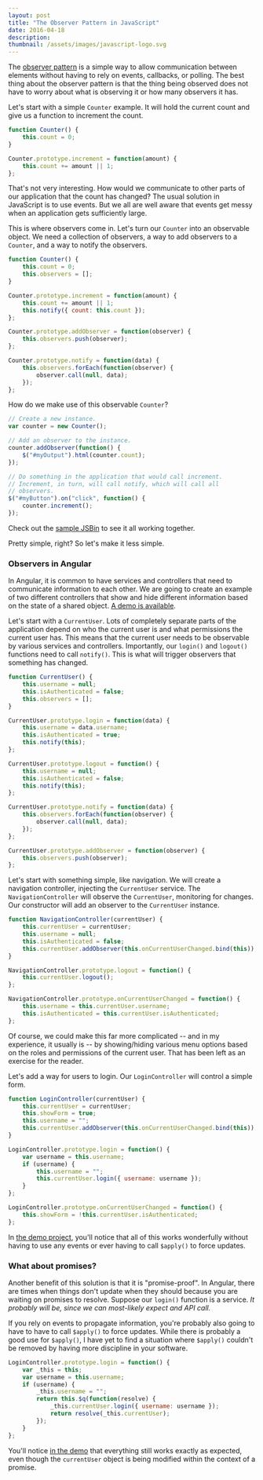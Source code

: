 ```yaml
---
layout: post
title: "The Observer Pattern in JavaScript"
date: 2016-04-18
description:
thumbnail: /assets/images/javascript-logo.svg
---
```


The [observer pattern](https://en.wikipedia.org/wiki/Observer_pattern) is a simple way to allow communication between elements without having to rely on events, callbacks, or polling. The best thing about the observer pattern is that the thing being observed does not have to worry about what is observing it or how many observers it has.

Let's start with a simple `Counter` example. It will hold the current count and give us a function to increment the count.

```js
function Counter() {
    this.count = 0;
}

Counter.prototype.increment = function(amount) {
    this.count += amount || 1;
};
```

That's not very interesting. How would we communicate to other parts of our application that the count has changed? The usual solution in JavaScript is to use events. But we all are well aware that events get messy when an application gets sufficiently large.

This is where observers come in. Let's turn our `Counter` into an observable object. We need a collection of observers, a way to add observers to a `Counter`, and a way to notify the observers.

```js
function Counter() {
    this.count = 0;
    this.observers = [];
}

Counter.prototype.increment = function(amount) {
    this.count += amount || 1;
    this.notify({ count: this.count });
};

Counter.prototype.addObserver = function(observer) {
    this.observers.push(observer);
};

Counter.prototype.notify = function(data) {
    this.observers.forEach(function(observer) {
        observer.call(null, data);
    });
};
```

How do we make use of this observable `Counter`?

```js
// Create a new instance.
var counter = new Counter();

// Add an observer to the instance.
counter.addObserver(function() {
    $("#myOutput").html(counter.count);
});

// Do something in the application that would call increment.
// Increment, in turn, will call notify, which will call all
// observers.
$("#myButton").on("click", function() {
    counter.increment();
});
```

Check out the [sample JSBin](http://output.jsbin.com/yikotu) to see it all working together.

Pretty simple, right? So let's make it less simple.

### Observers in Angular

In Angular, it is common to have services and controllers that need to communicate information to each other. We are going to create an example of two different controllers that show and hide different information based on the state of a shared object. [A demo is available](http://output.jsbin.com/nogices).

Let's start with a `CurrentUser`. Lots of completely separate parts of the application depend on who the current user is and what permissions the current user has. This means that the current user needs to be observable by various services and controllers. Importantly, our `login()` and `logout()` functions need to call `notify()`. This is what will trigger observers that something has changed.

```js
function CurrentUser() {
    this.username = null;
    this.isAuthenticated = false;
    this.observers = [];
}

CurrentUser.prototype.login = function(data) {
    this.username = data.username;
    this.isAuthenticated = true;
    this.notify(this);
};

CurrentUser.prototype.logout = function() {
    this.username = null;
    this.isAuthenticated = false;
    this.notify(this);
};

CurrentUser.prototype.notify = function(data) {
    this.observers.forEach(function(observer) {
        observer.call(null, data);
    });
};

CurrentUser.prototype.addObserver = function(observer) {
    this.observers.push(observer);
};
```

Let's start with something simple, like navigation. We will create a navigation controller, injecting the `CurrentUser` service. The `NavigationController` will observe the `CurrentUser`, monitoring for changes. Our constructor will add an observer to the `CurrentUser` instance.

```js
function NavigationController(currentUser) {
    this.currentUser = currentUser;
    this.username = null;
    this.isAuthenticated = false;
    this.currentUser.addObserver(this.onCurrentUserChanged.bind(this));
}

NavigationController.prototype.logout = function() {
    this.currentUser.logout();
};

NavigationController.prototype.onCurrentUserChanged = function() {
    this.username = this.currentUser.username;
    this.isAuthenticated = this.currentUser.isAuthenticated;
};
```

Of course, we could make this far more complicated -- and in my experience, it usually is -- by showing/hiding various menu options based on the roles and permissions of the current user. That has been left as an exercise for the reader.

Let's add a way for users to login. Our `LoginController` will control a simple form.

```js
function LoginController(currentUser) {
    this.currentUser = currentUser;
    this.showForm = true;
    this.username = "";
    this.currentUser.addObserver(this.onCurrentUserChanged.bind(this));
}

LoginController.prototype.login = function() {
    var username = this.username;
    if (username) {
        this.username = "";
        this.currentUser.login({ username: username });
    }
};

LoginController.prototype.onCurrentUserChanged = function() {
    this.showForm = !this.currentUser.isAuthenticated;
};
```

In [the demo project](http://output.jsbin.com/nogices), you'll notice that all of this works wonderfully without having to use any events or ever having to call `$apply()` to force updates.

### What about promises?

Another benefit of this solution is that it is "promise-proof". In Angular, there are times when things don't update when they should because you are waiting on promises to resolve. Suppose our `login()` function is a service. _It probably will be, since we can most-likely expect and API call._

If you rely on events to propagate information, you're probably also going to have to have to call `$apply()` to force updates. While there is probably a good use for `$apply()`, I have yet to find a situation where `$apply()` couldn't be removed by having more discipline in your software.

```js
LoginController.prototype.login = function() {
    var _this = this;
    var username = this.username;
    if (username) {
        _this.username = "";
        return this.$q(function(resolve) {
            _this.currentUser.login({ username: username });
            return resolve(_this.currentUser);
        });
    }
};
```

You'll notice [in the demo](http://output.jsbin.com/nogices) that everything still works exactly as expected, even though the `currentUser` object is being modified within the context of a promise.
